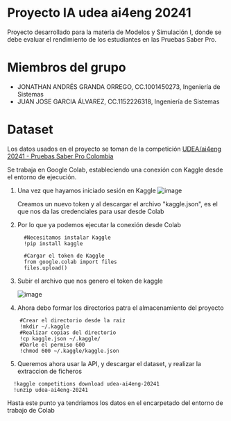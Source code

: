 # Proyecto IA udea ai4eng 20241
Proyecto desarrollado para la materia de Modelos y Simulación I, donde se debe evaluar el rendimiento de los estudiantes en las Pruebas Saber Pro. 

# Miembros del grupo
* JONATHAN ANDRÉS GRANDA ORREGO, CC.1001450273, Ingeniería de Sistemas
* JUAN JOSE GARCIA ÁLVAREZ, CC.1152226318, Ingeniería de Sistemas

# Dataset
Los datos usados en el proyecto se toman de la competición [UDEA/ai4eng 20241 - Pruebas Saber Pro Colombia](http://www.kaggle.com/competitions/udea-ai4eng-20241)


Se trabaja en Google Colab, estableciendo una conexión con Kaggle desde el entorno de ejecución.

1. Una vez que hayamos iniciado sesión en Kaggle
   ![image](https://github.com/JGranda11/Proyecto-IA-udea-ai4eng-20241/assets/112766584/9f7d875b-6c15-4621-92be-59368c263423)
   
   Creamos un nuevo token y al descargar el archivo "kaggle.json", es el que nos da las credenciales para usar desde Colab

2. Por lo que ya podemos ejecutar la conexión desde Colab
   ```
     #Necesitamos instalar Kaggle
     !pip install kaggle

     #Cargar el token de Kaggle
     from google.colab import files
     files.upload()
   
   ```
3. Subir el archivo que nos genero el token de kaggle
   
   ![image](https://github.com/JGranda11/Proyecto-IA-udea-ai4eng-20241/assets/112766584/bcc764de-3325-436b-a1b2-828fb653a9cc)
   
4. Ahora debo formar los directorios patra el almacenamiento del proyecto
 ```
     #Crear el directorio desde la raiz
     !mkdir ~/.kaggle
     #Realizar copias del directorio
     !cp kaggle.json ~/.kaggle/
     #Darle el permiso 600
     !chmod 600 ~/.kaggle/kaggle.json
 ```
5. Queremos ahora usar la API, y descargar el dataset, y realizar la extraccion de ficheros
 ```  
   !kaggle competitions download udea-ai4eng-20241
   !unzip udea-ai4eng-20241
```
  Hasta este punto ya tendriamos los datos en el encarpetado del entorno de trabajo de Colab
